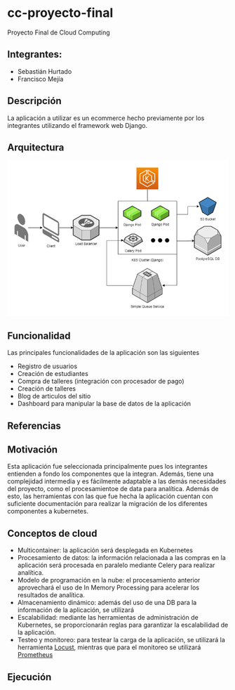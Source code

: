 # cc-proyecto-final
Proyecto Final de Cloud Computing

## Integrantes:
- Sebastián Hurtado
- Francisco Mejía

## Descripción
La aplicación a utilizar es un ecommerce hecho previamente por los integrantes utilizando el framework web Django. 

## Arquitectura

![Arquitectura](cloud_arq.png)

## Funcionalidad

Las principales funcionalidades de la aplicación son las siguientes

- Registro de usuarios
- Creación de estudiantes
- Compra de talleres (integración con procesador de pago)
- Creación de talleres
- Blog de articulos del sitio
- Dashboard para manipular la base de datos de la aplicación

## Referencias

## Motivación

Esta aplicación fue seleccionada principalmente pues los integrantes entienden a fondo los componentes que la integran. Además, tiene una complejidad intermedia y es fácilmente adaptable a las demás necesidades del proyecto, como el procesamientoe de data para analítica. Además de esto, las herramientas con las que fue hecha la aplicación cuentan con suficiente documentación para realizar la migración de los diferentes componentes a kubernetes.

## Conceptos de cloud

- Multicontainer: la aplicación será desplegada en Kubernetes
- Procesamiento de datos: la información relacionada a las compras en la aplicación será procesada en paralelo mediante Celery para realizar analítica.
- Modelo de programación en la nube: el procesamiento anterior aprovechará el uso de In Memory Processing para acelerar los resultados de analítica.
- Almacenamiento dinámico: además del uso de una DB para la información de la aplicación, se utilizará 
- Escalabilidad: mediante las herramientas de administración de Kubernetes, se proporcionarán reglas para garantizar la escalabilidad de la aplicación.
- Testeo y monitoreo: para testear la carga de la aplicación, se utilizará la herramienta [Locust](https://locust.io/), mientras que para el monitoreo se utilizará [Prometheus](https://prometheus.io/)

## Ejecución